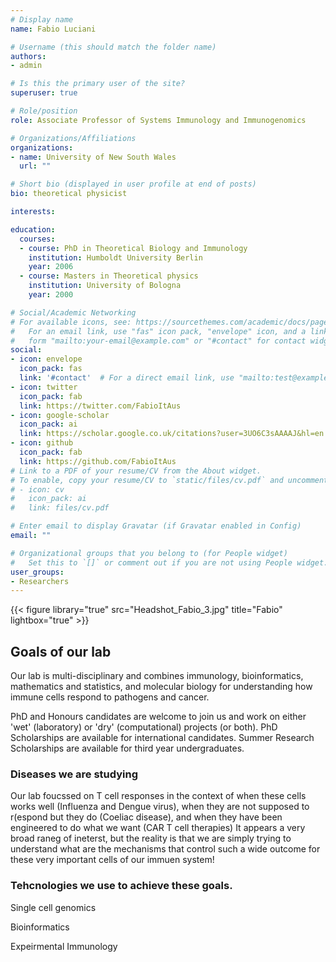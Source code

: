 ```yaml
---
# Display name
name: Fabio Luciani

# Username (this should match the folder name)
authors:
- admin

# Is this the primary user of the site?
superuser: true

# Role/position
role: Associate Professor of Systems Immunology and Immunogenomics

# Organizations/Affiliations
organizations:
- name: University of New South Wales
  url: ""

# Short bio (displayed in user profile at end of posts)
bio: theoretical physicist

interests:

education:
  courses:
  - course: PhD in Theoretical Biology and Immunology 
    institution: Humboldt University Berlin
    year: 2006
  - course: Masters in Theoretical physics
    institution: University of Bologna
    year: 2000

# Social/Academic Networking
# For available icons, see: https://sourcethemes.com/academic/docs/page-builder/#icons
#   For an email link, use "fas" icon pack, "envelope" icon, and a link in the
#   form "mailto:your-email@example.com" or "#contact" for contact widget.
social:
- icon: envelope
  icon_pack: fas
  link: '#contact'  # For a direct email link, use "mailto:test@example.org".
- icon: twitter
  icon_pack: fab
  link: https://twitter.com/FabioItAus
- icon: google-scholar
  icon_pack: ai
  link: https://scholar.google.co.uk/citations?user=3UO6C3sAAAAJ&hl=en
- icon: github
  icon_pack: fab
  link: https://github.com/FabioItAus
# Link to a PDF of your resume/CV from the About widget.
# To enable, copy your resume/CV to `static/files/cv.pdf` and uncomment the lines below.
# - icon: cv
#   icon_pack: ai
#   link: files/cv.pdf

# Enter email to display Gravatar (if Gravatar enabled in Config)
email: ""

# Organizational groups that you belong to (for People widget)
#   Set this to `[]` or comment out if you are not using People widget.
user_groups:
- Researchers
---
```


{{< figure library="true" src="Headshot_Fabio_3.jpg" title="Fabio" lightbox="true" >}}



## Goals of our lab

Our lab is multi-disciplinary and combines immunology, bioinformatics, mathematics and statistics, and molecular biology for understanding how immune cells respond to pathogens and cancer. 

PhD and Honours candidates are welcome to join us and work on either
'wet' (laboratory) or 'dry' (computational) projects (or both). 
PhD Scholarships are available for international candidates. Summer Research Scholarships are available for third year undergraduates.

### Diseases we are studying

Our lab foucssed on T cell responses in the context of when these cells works well (Influenza and Dengue virus), when they are not supposed to r(espond but they do (Coeliac disease), and when they have been engineered to do what we want (CAR T cell therapies)
It appears a very broad raneg of ineterst, but the reality is that we are simply trying to understand what are the mechanisms that control such a wide outcome for these very important cells of our immuen system!

### Tehcnologies we use to achieve these goals.
Single cell genomics

Bioinformatics

Expeirmental Immunology
